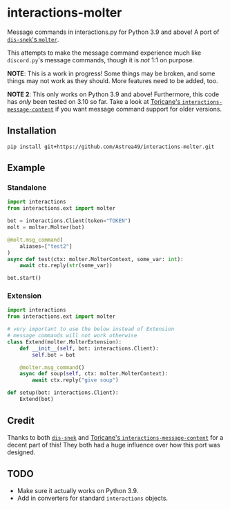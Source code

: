 # interactions-molter
Message commands in interactions.py for Python 3.9 and above! A port of [`dis-snek`'s `molter`](https://github.com/Discord-Snake-Pit/molter).

This attempts to make the message command experience much like `discord.py`'s message commands, though it is *not* 1:1 on purpose.

**NOTE**: This is a work in progress! Some things may be broken, and some things may not work as they should. More features need to be added, too.

**NOTE 2**: This only works on Python 3.9 and above! Furthermore, this code has *only* been tested on 3.10 so far. Take a look at [Toricane's `interactions-message-content`](https://github.com/Toricane/interactions-message-commands) if you want message command support for older versions.

## Installation

```
pip install git+https://github.com/Astrea49/interactions-molter.git
```

## Example

### Standalone

```python
import interactions
from interactions.ext import molter

bot = interactions.Client(token="TOKEN")
molt = molter.Molter(bot)

@molt.msg_command(
    aliases=["test2"]
)
async def test(ctx: molter.MolterContext, some_var: int):
    await ctx.reply(str(some_var))

bot.start()
```

### Extension

```python
import interactions
from interactions.ext import molter

# very important to use the below instead of Extension
# message commands will not work otherwise
class Extend(molter.MolterExtension):
    def __init__(self, bot: interactions.Client):
        self.bot = bot

    @molter.msg_command()
    async def soup(self, ctx: molter.MolterContext):
        await ctx.reply("give soup")

def setup(bot: interactions.Client):
    Extend(bot)
```

## Credit

Thanks to both [`dis-snek`](https://github.com/Discord-Snake-Pit/Dis-Snek) and [Toricane's `interactions-message-content`](https://github.com/Toricane/interactions-message-commands) for a decent part of this! They both had a huge influence over how this port was designed.

## TODO
- Make sure it actually works on Python 3.9.
- Add in converters for standard `interactions` objects.
